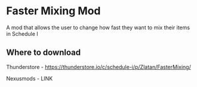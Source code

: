 
# Faster Mixing Mod

A mod that allows the user to change how fast they want to mix their items in Schedule I




## Where to download

Thunderstore - https://thunderstore.io/c/schedule-i/p/Zlatan/FasterMixing/

Nexusmods - LINK
